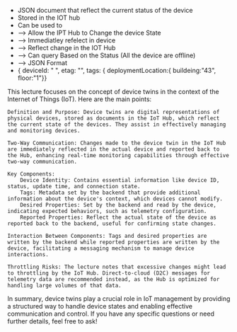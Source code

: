 - JSON document that reflect the current status of the device
- Stored in the IOT hub
- Can be used to
- --> Allow the IPT Hub to Change the device State
- --> Immediatley refelect in device
- --> Reflect change in the IOT Hub
- --> Can query Based on the Status (All the device are offline)
- --> JSON Format
- { deviceId: " ", etag: "", tags: { deploymentLocation:{ buildeing:"43", floor:"1"}}

This lecture focuses on the concept of device twins in the context of the Internet of Things (IoT). Here are the main points:

    Definition and Purpose: Device twins are digital representations of physical devices, stored as documents in the IoT Hub, which reflect the current state of the devices. They assist in effectively managing and monitoring devices.

    Two-Way Communication: Changes made to the device twin in the IoT Hub are immediately reflected in the actual device and reported back to the Hub, enhancing real-time monitoring capabilities through effective two-way communication.

    Key Components:
        Device Identity: Contains essential information like device ID, status, update time, and connection state.
        Tags: Metadata set by the backend that provide additional information about the device's context, which devices cannot modify.
        Desired Properties: Set by the backend and read by the device, indicating expected behaviors, such as telemetry configuration.
        Reported Properties: Reflect the actual state of the device as reported back to the backend, useful for confirming state changes.

    Interaction Between Components: Tags and desired properties are written by the backend while reported properties are written by the device, facilitating a messaging mechanism to manage device interactions.

    Throttling Risks: The lecture notes that excessive changes might lead to throttling by the IoT Hub. Direct-to-cloud (D2C) messages for telemetry data are recommended instead, as the Hub is optimized for handling large volumes of that data.

In summary, device twins play a crucial role in IoT management by providing a structured way to handle device states and enabling effective communication and control. If you have any specific questions or need further details, feel free to ask!
